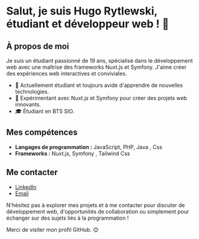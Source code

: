# Salut, je suis Hugo Rytlewski, étudiant et développeur web ! 👋

## À propos de moi
Je suis un étudiant passionné de 19 ans, spécialisé dans le développement web avec une maîtrise des frameworks Nuxt.js et Symfony. J'aime créer des expériences web interactives et conviviales.

- 🌱 Actuellement étudiant et toujours avide d'apprendre de nouvelles technologies.
- 💼 Expérimentant avec Nuxt.js et Symfony pour créer des projets web innovants.
- 🎓 Étudiant en BTS SIO.

## Mes compétences

- **Langages de programmation :** JavaScript, PHP, Java , Css 
- **Frameworks :** Nuxt.js, Symfony , Tailwind Css
## Me contacter

- [LinkedIn]([lien_vers_votre_profil_linkedin](https://www.linkedin.com/in/hugo-rytlewski-b06841281/))
- [Email](hugorytlewski10@gmail.com)

N'hésitez pas à explorer mes projets et à me contacter pour discuter de développement web, d'opportunités de collaboration ou simplement pour échanger sur des sujets liés à la programmation !

Merci de visiter mon profil GitHub. 😊
